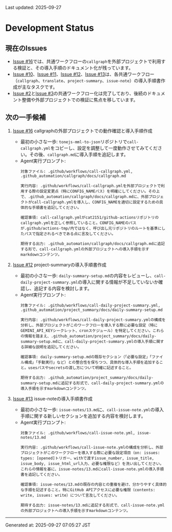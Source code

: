 Last updated: 2025-09-27

# Development Status

## 現在のIssues
- [Issue #16](../issue-notes/16.md)では、共通ワークフローの`callgraph`を外部プロジェクトで利用する検証と、その導入手順のドキュメント化が残っています。
- [Issue #10](../issue-notes/10.md)、[Issue #11](../issue-notes/11.md)、[Issue #12](../issue-notes/12.md)、[Issue #13](../issue-notes/13.md)は、各共通ワークフロー（`callgraph`、`translate`、`project-summary`、`issue-note`）の導入手順書作成が主なタスクです。
- [Issue #2](../issue-notes/2.md)と[Issue #3](../issue-notes/3.md)の共通ワークフロー化は完了しており、後続のドキュメント整備や外部プロジェクトでの検証に焦点を移しています。

## 次の一手候補
1. [Issue #16](../issue-notes/16.md) callgraphの外部プロジェクトでの動作確認と導入手順作成
   - 最初の小さな一歩: `tonejs-mml-to-json`リポジトリで`call-callgraph.yml`をコピーし、設定を調整して一度動作させてみてください。その後、`callgraph.md`に導入手順を追記します。
   - Agent実行プロンプト:
     ```
     対象ファイル: .github/workflows/call-callgraph.yml, .github_automation/callgraph/docs/callgraph.md

     実行内容: .github/workflows/call-callgraph.ymlを外部プロジェクトで利用する際の設定変更点（特にCONFIG_NAMEパス）を明確にしてください。その上で、.github_automation/callgraph/docs/callgraph.mdに、外部プロジェクトがcall-callgraph.ymlを導入し、CONFIG_NAMEを適切に設定するための具体的な手順書を追記してください。

     確認事項: call-callgraph.ymlがcat2151/github-actionsリポジトリのcallgraph.ymlを正しく参照していること。CONFIG_NAMEのパスが.github/actions-tmp/内ではなく、呼び出し元リポジトリのルートを基準にしたパスで指定されるべきである点に言及してください。

     期待する出力: .github_automation/callgraph/docs/callgraph.mdに追記する形で、call-callgraph.ymlの外部プロジェクトへの導入手順を示すmarkdownコンテンツ。
     ```

2. [Issue #12](../issue-notes/12.md) project-summaryの導入手順書作成
   - 最初の小さな一歩: `daily-summary-setup.md`の内容をレビューし、`call-daily-project-summary.yml`の導入に関する情報が不足していないか確認し、追記する内容を検討します。
   - Agent実行プロンプト:
     ```
     対象ファイル: .github/workflows/call-daily-project-summary.yml, .github_automation/project_summary/docs/daily-summary-setup.md

     実行内容: .github/workflows/call-daily-project-summary.ymlの構成を分析し、外部プロジェクトがこのワークフローを導入する際に必要な設定（特にGEMINI_API_KEYシークレット、cronスケジュール）を特定してください。これらの情報を踏まえ、.github_automation/project_summary/docs/daily-summary-setup.mdに、call-daily-project-summary.ymlの導入手順に関する詳細な説明を追記してください。

     確認事項: daily-summary-setup.mdの既存セクション（「必要な設定」「ファイル構成」「手動実行」など）との整合性を保ちつつ、具体的な導入手順を追加すること。usesパスやsecretsの渡し方について明確に記述すること。

     期待する出力: .github_automation/project_summary/docs/daily-summary-setup.mdに追記する形式で、call-daily-project-summary.ymlの導入手順を示すmarkdownコンテンツ。
     ```

3. [Issue #13](../issue-notes/13.md) issue-noteの導入手順書作成
   - 最初の小さな一歩: `issue-notes/13.md`に、`call-issue-note.yml`の導入手順に関する新しいセクションを追加する内容を検討します。
   - Agent実行プロンプト:
     ```
     対象ファイル: .github/workflows/call-issue-note.yml, issue-notes/13.md

     実行内容: .github/workflows/call-issue-note.ymlの構成を分析し、外部プロジェクトがこのワークフローを導入する際に必要な設定項目（on: issues: types: [opened]トリガー、withで渡すissue_number, issue_title, issue_body, issue_html_url入力、必要な権限など）を洗い出してください。これらの情報を基に、issue-notes/13.mdにcall-issue-note.ymlの導入手順書を追記してください。

     確認事項: issue-notes/13.mdの既存の内容との重複を避け、分かりやすく具体的な手順を記述すること。特にGitHub APIアクセスに必要な権限（contents: write, issues: write）について言及してください。

     期待する出力: issue-notes/13.mdに追記する形式で、call-issue-note.ymlの外部プロジェクトへの導入手順を示すmarkdownコンテンツ。

---
Generated at: 2025-09-27 07:05:27 JST
